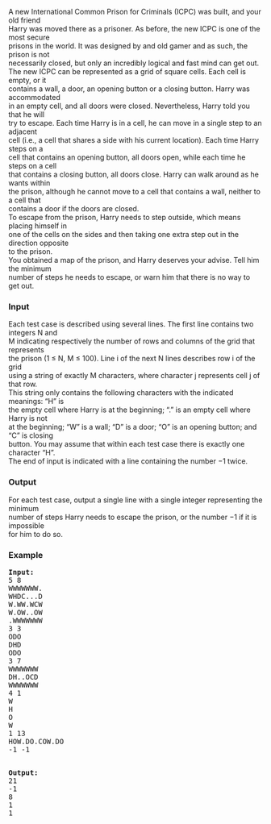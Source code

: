 <p>A new International Common Prison for Criminals (ICPC) was built, and your old friend<br>Harry was moved there as a prisoner. As before, the new ICPC is one of the most secure<br>prisons in the world. It was designed by and old gamer and as such, the prison is not<br>necessarily closed, but only an incredibly logical and fast mind can get out.<br>The new ICPC can be represented as a grid of square cells. Each cell is empty, or it<br>contains a wall, a door, an opening button or a closing button. Harry was accommodated<br>in an empty cell, and all doors were closed. Nevertheless, Harry told you that he will<br>try to escape. Each time Harry is in a cell, he can move in a single step to an adjacent<br>cell (i.e., a cell that shares a side with his current location). Each time Harry steps on a<br>cell that contains an opening button, all doors open, while each time he steps on a cell<br>that contains a closing button, all doors close. Harry can walk around as he wants within<br>the prison, although he cannot move to a cell that contains a wall, neither to a cell that<br>contains a door if the doors are closed.<br>To escape from the prison, Harry needs to step outside, which means placing himself in<br>one of the cells on the sides and then taking one extra step out in the direction opposite<br>to the prison.<br>You obtained a map of the prison, and Harry deserves your advise. Tell him the minimum<br>number of steps he needs to escape, or warn him that there is no way to get out.</p>
<h3>Input</h3>
<p>Each test case is described using several lines. The first line contains two integers N and<br>M indicating respectively the number of rows and columns of the grid that represents<br>the prison (1 ≤ N, M ≤ 100). Line i of the next N lines describes row i of the grid<br>using a string of exactly M characters, where character j represents cell j of that row.<br>This string only contains the following characters with the indicated meanings: “H” is<br>the empty cell where Harry is at the beginning; “.” is an empty cell where Harry is not<br>at the beginning; “W” is a wall; “D” is a door; “O” is an opening button; and “C” is closing<br>button. You may assume that within each test case there is exactly one character “H”.<br>The end of input is indicated with a line containing the number −1 twice.</p>
<h3>Output</h3>
<p>For each test case, output a single line with a single integer representing the minimum<br>number of steps Harry needs to escape the prison, or the number −1 if it is impossible<br>for him to do so.</p>
<h3>Example</h3>
<pre><strong>Input:</strong> <br>5 8<br>WWWWWWW.<br>WHDC...D<br>W.WW.WCW<br>W.OW..OW<br>.WWWWWWW<br>3 3<br>ODO<br>DHD<br>ODO<br>3 7<br>WWWWWWW<br>DH..OCD<br>WWWWWWW<br>4 1<br>W<br>H<br>O<br>W<br>1 13<br>HOW.DO.COW.DO<br>-1 -1

<strong>Output:</strong> <br>21<br>-1<br>8<br>1<br>1</pre>